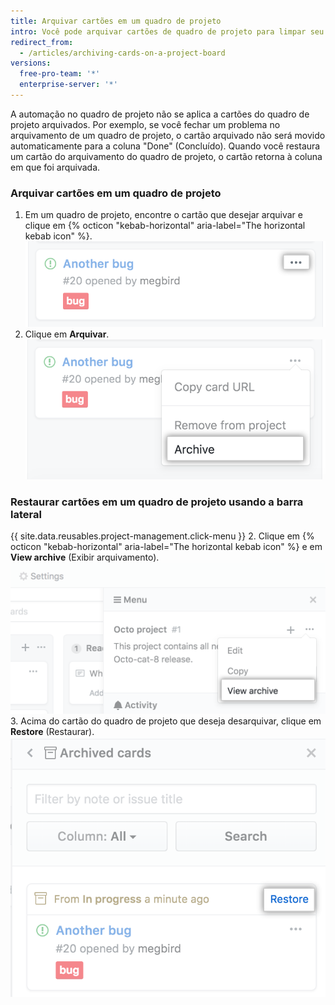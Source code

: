```yaml
---
title: Arquivar cartões em um quadro de projeto
intro: Você pode arquivar cartões de quadro de projeto para limpar seu fluxo de trabalho sem perder o contexto histórico de um projeto.
redirect_from:
  - /articles/archiving-cards-on-a-project-board
versions:
  free-pro-team: '*'
  enterprise-server: '*'
---
```


A automação no quadro de projeto não se aplica a cartões do quadro de projeto arquivados. Por exemplo, se você fechar um problema no arquivamento de um quadro de projeto, o cartão arquivado não será movido automaticamente para a coluna "Done" (Concluído). Quando você restaura um cartão do arquivamento do quadro de projeto, o cartão retorna à coluna em que foi arquivada.

### Arquivar cartões em um quadro de projeto

1. Em um quadro de projeto, encontre o cartão que desejar arquivar e clique em {% octicon "kebab-horizontal" aria-label="The horizontal kebab icon" %}. ![Lista de opções para edição de um cartão do quadro de projeto](/assets/images/help/projects/select-archiving-options-project-board-card.png)
2. Clique em **Arquivar**. ![Opção de seleção de arquivamento no menu](/assets/images/help/projects/archive-project-board-card.png)

### Restaurar cartões em um quadro de projeto usando a barra lateral

{{ site.data.reusables.project-management.click-menu }}
2. Clique em {% octicon "kebab-horizontal" aria-label="The horizontal kebab icon" %} e em **View archive** (Exibir arquivamento). ![Opção de seleção de exibição de arquivamento no menu](/assets/images/help/projects/select-view-archive-option-project-board-card.png)
3. Acima do cartão do quadro de projeto que deseja desarquivar, clique em **Restore** (Restaurar). ![Seleção da restauração do cartão do quadro de projeto](/assets/images/help/projects/restore-card.png)
